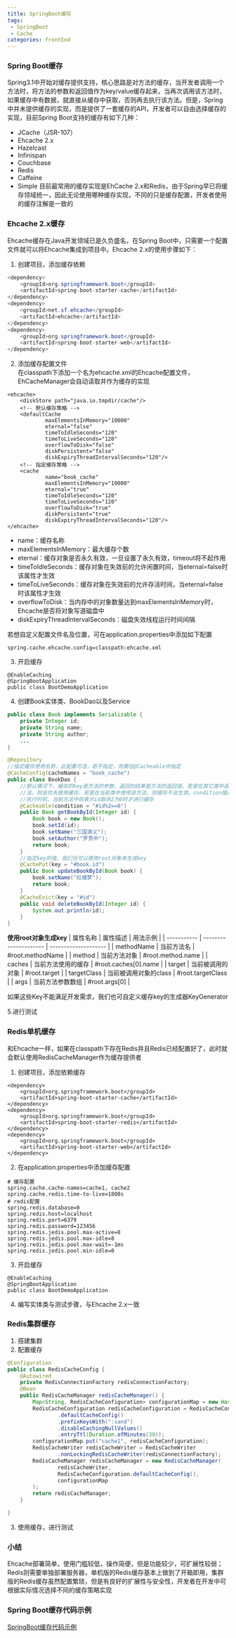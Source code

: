```yaml
---
title: SpringBoot缓存
tags: 
 - SpringBoot
 - Cache
categories: frontEnd
---
```


### Spring Boot缓存
Spring3.1中开始对缓存提供支持，核心思路是对方法的缓存，当开发者调用一个方法时，将方法的参数和返回值作为key/value缓存起来，当再次调用该方法时，如果缓存中有数据，就直接从缓存中获取，否则再去执行该方法。但是，Spring中并未提供缓存的实现，而是提供了一套缓存的API，开发者可以自由选择缓存的实现，目前Spring Boot支持的缓存有如下几种：
* JCache（JSR-107）
* Ehcache 2.x
* Hazelcast
* Infinispan
* Couchbase
* Redis
* Caffeine
* Simple
目前最常用的缓存实现是EhCache 2.x和Redis，由于Spring早已将缓存领域统一，因此无论使用哪种缓存实现，不同的只是缓存配置，开发者使用的缓存注解是一致的 

### Ehcache 2.x缓存
Ehcache缓存在Java开发领域已是久负盛名，在Spring Boot中，只需要一个配置文件就可以将Ehcache集成到项目中。Ehcache 2.x的使用步骤如下：
1. 创建项目，添加缓存依赖
```java
<dependency>
    <groupId>org.springframework.boot</groupId>
    <artifactId>spring-boot-starter-cache</artifactId>
</dependency>
<dependency>
    <groupId>net.sf.ehcache</groupId>
    <artifactId>ehcache</artifactId>
</dependency>
<dependency>
    <groupId>org.springframework.boot</groupId>
    <artifactId>spring-boot-starter-web</artifactId>
</dependency>
```
2. 添加缓存配置文件  
在classpath下添加一个名为ehcache.xml的Ehcache配置文件，EhCacheManager会自动读取并作为缓存的实现
```
<ehcache>
    <diskStore path="java.io.tmpdir/cache"/>
    <!-- 默认缓存策略 -->
    <defaultCache
            maxElementsInMemory="10000"
            eternal="false"
            timeToIdleSeconds="120"
            timeToLiveSeconds="120"
            overflowToDisk="false"
            diskPersistent="false"
            diskExpiryThreadIntervalSeconds="120"/>
    <!-- 指定缓存策略 -->
    <cache
            name="book_cache"
            maxElementsInMemory="10000"
            eternal="true"
            timeToIdleSeconds="120"
            timeToLiveSeconds="120"
            overflowToDisk="true"
            diskPersistent="true"
            diskExpiryThreadIntervalSeconds="120"/>
</ehcache>
```
* name：缓存名称
* maxElementsInMemory：最大缓存个数
* eternal：缓存对象是否永久有效，一旦设置了永久有效，timeout将不起作用
* timeToIdleSeconds：缓存对象在失效前的允许闲置时间，当eternal=false时该属性才生效
* timeToLiveSeconds：缓存对象在失效前的允许存活时间，当eternal=false时该属性才生效
* overflowToDisk：当内存中的对象数量达到maxElementsInMemory时，Ehcache是否将对象写道磁盘中
* diskExpiryThreadIntervalSeconds：磁盘失效线程运行时间间隔

若想自定义配置文件名及位置，可在application.properties中添加如下配置  
```
spring.cache.ehcache.config=classpath:ehcache.xml
```
3. 开启缓存
```
@EnableCaching
@SpringBootApplication
public class BootDemoApplication
```
4. 创建Book实体类、BookDao以及Service
```java
public class Book implements Serializable {
    private Integer id;
    private String name;
    private String author;
    ...
}
```
```java
@Repository
//指定缓存使用名称，此配置可选，若不指定，则需在@Cacheable中指定
@CacheConfig(cacheNames = "book_cache")
public class BookDao {
    //默认情况下，缓存的key是方法的参数，返回的结果是方法的返回值，若是在其它类中调用此方
    //法，则会优先使用缓存，若是在当前类中使用该方法，则缓存不会生效。condition描述缓存的
    //执行时机，当前方法中则表示id取余2为0时才进行缓存
    @Cacheable(condition = "#id%2==0")
    public Book getBookById(Integer id) {
        Book book = new Book();
        book.setId(id);
        book.setName("三国演义");
        book.setAuthor("罗贯中");
        return book;
    }
    //指定key的值，我们也可以使用root对象来生成key
    @CachePut(key = "#book.id")
    public Book updateBookById(Book book) {
        book.setName("红楼梦");
        return book;
    }
    @CacheEvict(key = "#id")
    public void deleteBookById(Integer id) {
        System.out.println(id);
    }
}
```

**使用root对象生成key**
| 属性名称 | 属性描述          | 用法示例         |
| ----------- | --------------------- | -------------------- |
| methodName  | 当前方法名       | #root.methodName     |
| method      | 当前方法对象    | #root.method.name    |
| caches      | 当前方法使用的缓存 | #root.caches[0].name |
| target      | 当前被调用的对象 | #root.target         |
| targetClass | 当前被调用对象的class | #root.targetClass    |
| args        | 当前方法参数数组 | #root.args[0]        |

如果这些Key不能满足开发需求，我们也可自定义缓存key的生成器KeyGenerator

5.进行测试

### Redis单机缓存
和Ehcache一样，如果在classpath下存在Redis并且Redis已经配置好了，此时就会默认使用RedisCacheManager作为缓存提供者
1. 创建项目，添加依赖缓存
```
<dependency>
    <groupId>org.springframework.boot</groupId>
    <artifactId>spring-boot-starter-cache</artifactId>
</dependency>
<dependency>
    <groupId>org.springframework.boot</groupId>
    <artifactId>spring-boot-starter-redis</artifactId>
</dependency>
<dependency>
    <groupId>org.springframework.boot</groupId>
    <artifactId>spring-boot-starter-web</artifactId>
</dependency>
```
2. 在application.properties中添加缓存配置
```
# 缓存配置
spring.cache.cache-names=cache1, cache2
spring.cache.redis.time-to-live=1800s
# redis配置
spring.redis.database=0
spring.redis.host=localhost
spring.redis.port=6379
spring.redis.password=123456
spring.redis.jedis.pool.max-active=8
spring.redis.jedis.pool.max-idle=8
spring.redis.jedis.pool.max-wait=-1ms
spring.redis.jedis.pool.min-idle=0
```
3. 开启缓存
 ```
@EnableCaching
@SpringBootApplication
public class BootDemoApplication
```
4. 编写实体类与测试步骤，与Ehcache 2.x一致

### Redis集群缓存
1. 搭建集群
2. 配置缓存
```java
@Configuration
public class RedisCacheConfig {
    @Autowired
    private RedisConnectionFactory redisConnectionFactory;
    @Bean
    public RedisCacheManager redisCacheManager() {
        Map<String, RedisCacheConfiguration> configurationMap = new HashMap<>();
        RedisCacheConfiguration redisCacheConfiguration = RedisCacheConfiguration
                .defaultCacheConfig()
                .prefixKeysWith(":sand")
                .disableCachingNullValues()
                .entryTtl(Duration.ofMinutes(30));
        configurationMap.put("cache1", redisCacheConfiguration);
        RedisCacheWriter redisCacheWriter = RedisCacheWriter
                .nonLockingRedisCacheWriter(redisConnectionFactory);
        RedisCacheManager redisCacheManager = new RedisCacheManager(
                redisCacheWriter,
                RedisCacheConfiguration.defaultCacheConfig(),
                configurationMap
        );
        return redisCacheManager;
    }

}
```
3. 使用缓存，进行测试

### 小结
Ehcache部署简单，使用门槛较低，操作简便，但是功能较少，可扩展性较弱；Redis则需要单独部署服务器，单机版的Redis缓存基本上做到了开箱即用，集群版的Redis缓存虽然配置繁琐，但是有良好的扩展性与安全性，开发者在开发中可根据实际情况选择不同的缓存策略实现

### Spring Boot缓存代码示例
[SpringBoot缓存代码示例](https://gitee.com/CK_Simon/boot-demo/tree/master/chapter-4)